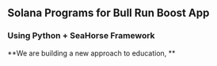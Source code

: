 ## Solana Programs for Bull Run Boost App

### Using Python + SeaHorse Framework

**We are building a new approach to education, **
